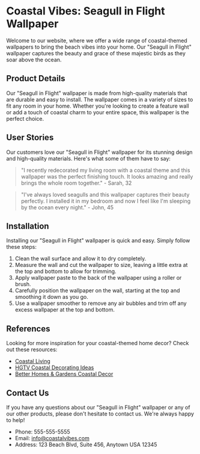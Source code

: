 <!--
Write me content for website with wallpaper which alt text is:

"A close-up of a seagull in flight"

The name/title of the page should not be 1:1 copy of the alt text but rather a real content of the website which is using this wallpaper.

- Use markdown format 
- Start with the heading
- The content should look like a real website 
- Include real sections like references, contact, user stories, etc. use things relevant to the page purpose.
- Feel free to use structure like headings, bullets, numbering, blockquotes, paragraphs, horizontal lines, etc.
- You can use formatting like bold or _italic_
- You can include UTF-8 emojis
- Links should be only #hash anchors (and you can refer to the document itself)
- Do not include images
-->

<!--font:"Montserrat"-->

# Coastal Vibes: Seagull in Flight Wallpaper

Welcome to our website, where we offer a wide range of coastal-themed wallpapers to bring the beach vibes into your home. Our "Seagull in Flight" wallpaper captures the beauty and grace of these majestic birds as they soar above the ocean.

## Product Details

Our "Seagull in Flight" wallpaper is made from high-quality materials that are durable and easy to install. The wallpaper comes in a variety of sizes to fit any room in your home. Whether you're looking to create a feature wall or add a touch of coastal charm to your entire space, this wallpaper is the perfect choice.

## User Stories

Our customers love our "Seagull in Flight" wallpaper for its stunning design and high-quality materials. Here's what some of them have to say:

> "I recently redecorated my living room with a coastal theme and this wallpaper was the perfect finishing touch. It looks amazing and really brings the whole room together." - Sarah, 32

> "I've always loved seagulls and this wallpaper captures their beauty perfectly. I installed it in my bedroom and now I feel like I'm sleeping by the ocean every night." - John, 45

## Installation

Installing our "Seagull in Flight" wallpaper is quick and easy. Simply follow these steps:

1. Clean the wall surface and allow it to dry completely.
2. Measure the wall and cut the wallpaper to size, leaving a little extra at the top and bottom to allow for trimming.
3. Apply wallpaper paste to the back of the wallpaper using a roller or brush.
4. Carefully position the wallpaper on the wall, starting at the top and smoothing it down as you go.
5. Use a wallpaper smoother to remove any air bubbles and trim off any excess wallpaper at the top and bottom.

## References

Looking for more inspiration for your coastal-themed home decor? Check out these resources:

- [Coastal Living](#)
- [HGTV Coastal Decorating Ideas](#)
- [Better Homes & Gardens Coastal Decor](#)

## Contact Us

If you have any questions about our "Seagull in Flight" wallpaper or any of our other products, please don't hesitate to contact us. We're always happy to help!

- Phone: 555-555-5555
- Email: info@coastalvibes.com
- Address: 123 Beach Blvd, Suite 456, Anytown USA 12345
